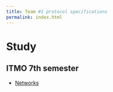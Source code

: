 ```yaml
---
title: Team #1 protocol specifications
permalink: index.html
---
```


# Study

## ITMO 7th semester

  * [Networks](/itmo-7sem-networks)
